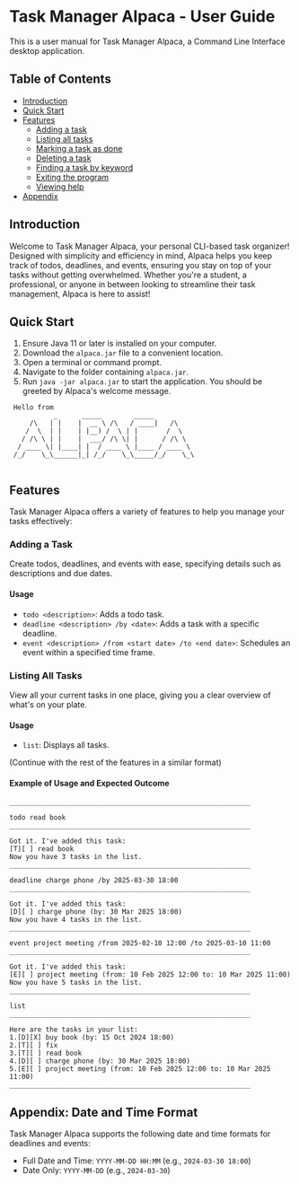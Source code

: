 # Task Manager Alpaca - User Guide
This is a user manual for Task Manager Alpaca, a Command Line Interface desktop application.

## Table of Contents
- [Introduction](#introduction)
- [Quick Start](#quick-start)
- [Features](#features)
  - [Adding a task](#adding-a-task)
  - [Listing all tasks](#listing-all-tasks)
  - [Marking a task as done](#marking-a-task-as-done)
  - [Deleting a task](#deleting-a-task)
  - [Finding a task by keyword](#finding-a-task-by-keyword)
  - [Exiting the program](#exiting-the-program)
  - [Viewing help](#viewing-help)
- [Appendix](#Date-and-Time-Format)

## Introduction
Welcome to Task Manager Alpaca, your personal CLI-based task organizer! Designed with simplicity and efficiency in mind, Alpaca helps you keep track of todos, deadlines, and events, ensuring you stay on top of your tasks without getting overwhelmed. Whether you're a student, a professional, or anyone in between looking to streamline their task management, Alpaca is here to assist!


## Quick Start
1. Ensure Java 11 or later is installed on your computer.
2. Download the `alpaca.jar` file to a convenient location.
3. Open a terminal or command prompt.
4. Navigate to the folder containing `alpaca.jar`.
5. Run `java -jar alpaca.jar` to start the application. You should be greeted by Alpaca's welcome message.

```
 Hello from
           _      _____        _____          
     /\   | |    |  __ \ /\   / ____|   /\    
    /  \  | |    | |__) /  \ | |       /  \   
   / /\ \ | |    |  ___/ /\ \| |      / /\ \  
  / ____ \| |____| |  / ____ \ |____ / ____ \ 
 /_/    \_\______|_| /_/    \_\_____/_/    \_\
   
```


## Features

Task Manager Alpaca offers a variety of features to help you manage your tasks effectively:

### Adding a Task
Create todos, deadlines, and events with ease, specifying details such as descriptions and due dates.

#### Usage
- `todo <description>`: Adds a todo task.
- `deadline <description> /by <date>`: Adds a task with a specific deadline.
- `event <description> /from <start date> /to <end date>`: Schedules an event within a specified time frame.

### Listing All Tasks
View all your current tasks in one place, giving you a clear overview of what's on your plate.

#### Usage
- `list`: Displays all tasks.

(Continue with the rest of the features in a similar format)

#### Example of Usage and Expected Outcome
```
____________________________________________________________

todo read book
____________________________________________________________

Got it. I've added this task:
[T][ ] read book
Now you have 3 tasks in the list.
____________________________________________________________

deadline charge phone /by 2025-03-30 18:00
____________________________________________________________

Got it. I've added this task:
[D][ ] charge phone (by: 30 Mar 2025 18:00)
Now you have 4 tasks in the list.
____________________________________________________________

event project meeting /from 2025-02-10 12:00 /to 2025-03-10 11:00
____________________________________________________________

Got it. I've added this task:
[E][ ] project meeting (from: 10 Feb 2025 12:00 to: 10 Mar 2025 11:00)
Now you have 5 tasks in the list.
____________________________________________________________

list
____________________________________________________________

Here are the tasks in your list:
1.[D][X] buy book (by: 15 Oct 2024 18:00)
2.[T][ ] fix
3.[T][ ] read book
4.[D][ ] charge phone (by: 30 Mar 2025 18:00)
5.[E][ ] project meeting (from: 10 Feb 2025 12:00 to: 10 Mar 2025 11:00)
____________________________________________________________
```


## Appendix: Date and Time Format
Task Manager Alpaca supports the following date and time formats for deadlines and events:
- Full Date and Time: `YYYY-MM-DD HH:MM` (e.g., `2024-03-30 18:00`)
- Date Only: `YYYY-MM-DD` (e.g., `2024-03-30`)




